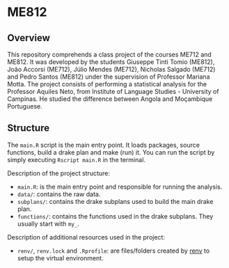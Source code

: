 # ME812

## Overview
This repository comprehends a class project of the courses ME712 and ME812. It was developed by the students Giuseppe Tinti Tomio (ME812), João Accorsi (ME712), Júlio Mendes (ME712), Nicholas Salgado (ME712) and Pedro Santos (ME812) under the supervision of Professor Mariana Motta. The project consists of performing a statistical analysis for the Professor Aquiles Neto, from Institute of Language Studies - University of Campinas. He studied the difference between Angola and Moçambique Portuguese.

## Structure
The ```main.R``` script is the main entry point. It loads packages, source functions, build a drake plan and make (run) it. You can run the script by simply executing ```Rscript main.R``` in the terminal.

Description of the project structure:
- ```main.R```: is the main entry point and responsible for running the analysis.
- ```data/```: contains the raw data.
- ```subplans/```: contains the drake subplans used to build the main drake plan.
- ```functions/```: contains the functions used in the drake subplans. They usually start with ```my_```.

Description of additional resources used in the project:
- ```renv/```, ```renv.lock``` and ```.Rprofile```: are files/folders created by [renv](https://rstudio.github.io/renv/index.html) to setup the virtual environment.
